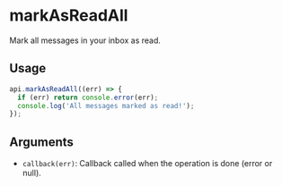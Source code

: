 # markAsReadAll

Mark all messages in your inbox as read.

## Usage
```js
api.markAsReadAll((err) => {
  if (err) return console.error(err);
  console.log('All messages marked as read!');
});
```

## Arguments
- `callback(err)`: Callback called when the operation is done (error or null).
